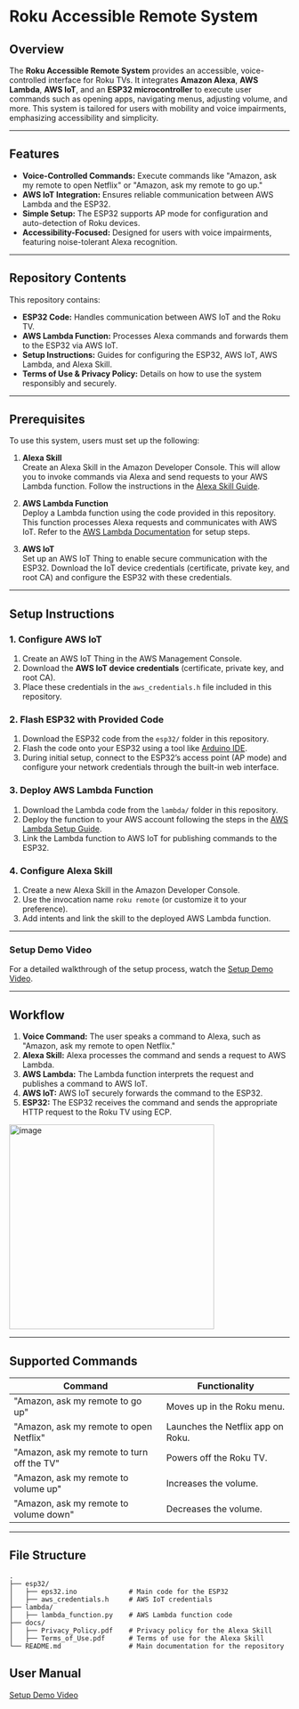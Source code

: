 # Roku Accessible Remote System

## Overview

The **Roku Accessible Remote System** provides an accessible, voice-controlled interface for Roku TVs. It integrates **Amazon Alexa**, **AWS Lambda**, **AWS IoT**, and an **ESP32 microcontroller** to execute user commands such as opening apps, navigating menus, adjusting volume, and more. This system is tailored for users with mobility and voice impairments, emphasizing accessibility and simplicity.

---

## Features

- **Voice-Controlled Commands:** Execute commands like "Amazon, ask my remote to open Netflix" or "Amazon, ask my remote to go up."
- **AWS IoT Integration:** Ensures reliable communication between AWS Lambda and the ESP32.
- **Simple Setup:** The ESP32 supports AP mode for configuration and auto-detection of Roku devices.
- **Accessibility-Focused:** Designed for users with voice impairments, featuring noise-tolerant Alexa recognition.

---

## Repository Contents

This repository contains:
- **ESP32 Code:** Handles communication between AWS IoT and the Roku TV.
- **AWS Lambda Function:** Processes Alexa commands and forwards them to the ESP32 via AWS IoT.
- **Setup Instructions:** Guides for configuring the ESP32, AWS IoT, AWS Lambda, and Alexa Skill.
- **Terms of Use & Privacy Policy:** Details on how to use the system responsibly and securely.

---

## Prerequisites

To use this system, users must set up the following:

1. **Alexa Skill**  
   Create an Alexa Skill in the Amazon Developer Console. This will allow you to invoke commands via Alexa and send requests to your AWS Lambda function. Follow the instructions in the [Alexa Skill Guide](https://developer.amazon.com/en-US/alexa/alexa-skills-kit).

2. **AWS Lambda Function**  
   Deploy a Lambda function using the code provided in this repository. This function processes Alexa requests and communicates with AWS IoT. Refer to the [AWS Lambda Documentation](https://docs.aws.amazon.com/lambda/latest/dg/getting-started.html) for setup steps.

3. **AWS IoT**  
   Set up an AWS IoT Thing to enable secure communication with the ESP32. Download the IoT device credentials (certificate, private key, and root CA) and configure the ESP32 with these credentials.

---

## Setup Instructions

### 1. Configure AWS IoT
1. Create an AWS IoT Thing in the AWS Management Console.
2. Download the **AWS IoT device credentials** (certificate, private key, and root CA).
3. Place these credentials in the `aws_credentials.h` file included in this repository.

### 2. Flash ESP32 with Provided Code
1. Download the ESP32 code from the `esp32/` folder in this repository.
2. Flash the code onto your ESP32 using a tool like [Arduino IDE](https://www.arduino.cc/en/software).
3. During initial setup, connect to the ESP32’s access point (AP mode) and configure your network credentials through the built-in web interface.

### 3. Deploy AWS Lambda Function
1. Download the Lambda code from the `lambda/` folder in this repository.
2. Deploy the function to your AWS account following the steps in the [AWS Lambda Setup Guide](https://docs.aws.amazon.com/lambda/latest/dg/getting-started.html).
3. Link the Lambda function to AWS IoT for publishing commands to the ESP32.

### 4. Configure Alexa Skill
1. Create a new Alexa Skill in the Amazon Developer Console.
2. Use the invocation name `roku remote` (or customize it to your preference).
3. Add intents and link the skill to the deployed AWS Lambda function.

---

### **Setup Demo Video**
For a detailed walkthrough of the setup process, watch the [Setup Demo Video](https://drive.google.com/file/d/1V-6074Cacwz3svI_soFP5iYv7Of6Tdr5/view?usp=sharing).

---

## Workflow

1. **Voice Command:** The user speaks a command to Alexa, such as "Amazon, ask my remote to open Netflix."
2. **Alexa Skill:** Alexa processes the command and sends a request to AWS Lambda.
3. **AWS Lambda:** The Lambda function interprets the request and publishes a command to AWS IoT.
4. **AWS IoT:** AWS IoT securely forwards the command to the ESP32.
5. **ESP32:** The ESP32 receives the command and sends the appropriate HTTP request to the Roku TV using ECP.
   
<img width="368" alt="image" src="https://github.com/user-attachments/assets/8e2e864b-5df4-4048-bb26-cd1843552beb" />


---

## Supported Commands

| Command                            | Functionality                          |
|------------------------------------|----------------------------------------|
| "Amazon, ask my remote to go up"   | Moves up in the Roku menu.             |
| "Amazon, ask my remote to open Netflix" | Launches the Netflix app on Roku.      |
| "Amazon, ask my remote to turn off the TV" | Powers off the Roku TV.              |
| "Amazon, ask my remote to volume up" | Increases the volume.                 |
| "Amazon, ask my remote to volume down" | Decreases the volume.                 |

---

## File Structure

```plaintext
.
├── esp32/
│   ├── eps32.ino             # Main code for the ESP32
│   ├── aws_credentials.h     # AWS IoT credentials
├── lambda/
│   ├── lambda_function.py    # AWS Lambda function code
├── docs/
│   ├── Privacy_Policy.pdf    # Privacy policy for the Alexa Skill
│   ├── Terms_of_Use.pdf      # Terms of use for the Alexa Skill
└── README.md                 # Main documentation for the repository
```

## User Manual
[Setup Demo Video](https://uottawa-my.sharepoint.com/personal/otoua046_uottawa_ca/_layouts/15/guestaccess.aspx?share=EYwtzC3w3i1LjgVeNLe3DhYBhuQCrBsfsGcV2V70MKKiKA&e=bCAQHE)

